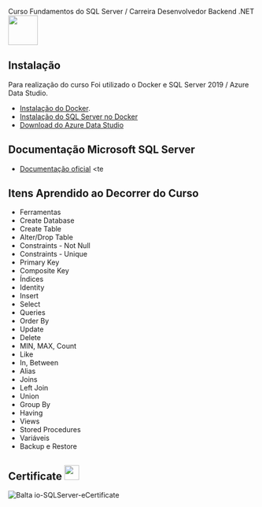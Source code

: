 Curso Fundamentos do SQL Server / Carreira Desenvolvedor Backend .NET <img src="https://media.giphy.com/media/yN7xIm44NqCYq29Wly/giphy.gif" width="60">

## Instalação
Para realização do curso Foi utilizado o Docker e SQL Server 2019 / Azure Data Studio.

* [Instalação do Docker](https://balta.io/blog/docker-instalacao-configuracao-e-primeiros-passos?utm_source=github&utm_medium=2805-repo&utm_campaign=readme).
* [Instalação do SQL Server no Docker](https://balta.io/blog/sql-server-docker?utm_source=github&utm_medium=2805-repo&utm_campaign=readme)
* [Download do Azure Data Studio](https://docs.microsoft.com/pt-br/sql/azure-data-studio/download-azure-data-studio?view=sql-server-ver15)

## Documentação Microsoft SQL Server
* [Documentação oficial](https://docs.microsoft.com/pt-br/sql/t-sql/data-types/data-types-transact-sql?view=sql-server-ver15)
<te
## Itens Aprendido ao Decorrer do Curso
 * Ferramentas
 * Create Database
 * Create Table
 * Alter/Drop Table
 * Constraints - Not Null
 * Constraints - Unique
 * Primary Key
 * Composite Key
 * Índices
 * Identity
 * Insert
 * Select
 * Queries
 * Order By
 * Update
 * Delete
 * MIN, MAX, Count
 * Like
 * In, Between
 * Alias
 * Joins
 * Left Join
 * Union
 * Group By
 * Having
 * Views
 * Stored Procedures
 * Variáveis
 * Backup e Restore
 
 ## Certificate <img src="https://media.giphy.com/media/sTZFHxrtbhiHWod2R7/giphy.gif" width="30">
 
 ![Balta io-SQLServer-eCertificate](https://user-images.githubusercontent.com/77933748/221246670-77d9eeef-7896-49a8-ad5e-6bb063be97ba.png)

